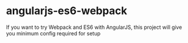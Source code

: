 # angularjs-es6-webpack
If you want to try Webpack and ES6 with AngularJS, this project will give you minimum config required for setup